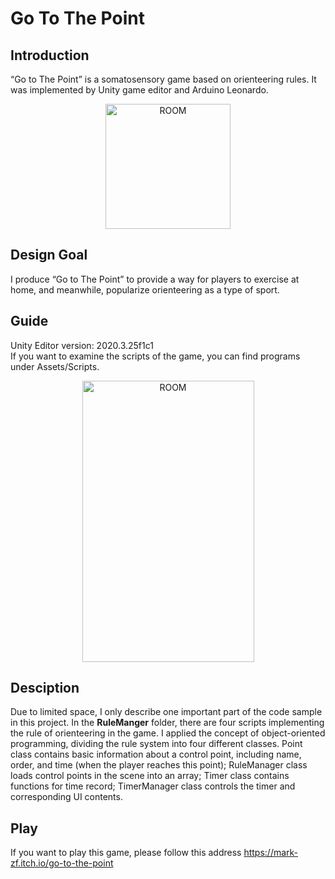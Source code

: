 # Go To The Point

## Introduction  
“Go to The Point” is a somatosensory game based on orienteering rules. It was implemented by Unity game editor and Arduino Leonardo.

<div align=center><img src="https://user-images.githubusercontent.com/61057370/199631685-8f1cf54f-fbb4-4cd4-b8d3-a6a0313ccc44.png" width="200" height="200" alt="ROOM"/></div>
  
## Design Goal
I produce “Go to The Point” to provide a way for players to exercise at home, and meanwhile, popularize orienteering as a type of sport. 

## Guide
Unity Editor version: 2020.3.25f1c1  
If you want to examine the scripts of the game, you can find programs under Assets/Scripts.
<div align=center><img src="https://user-images.githubusercontent.com/61057370/199633244-67b1874e-5388-4db2-a836-6896e7c95151.png" width="275" height="450" alt="ROOM"/></div>

## Desciption
Due to limited space, I only describe one important part of the code sample in this project. In the **RuleManger** folder, there are four scripts implementing the rule of orienteering in the game. I applied the concept of object-oriented programming, dividing the rule system into four different classes. Point class contains basic information about a control point, including name, order, and time (when the player reaches this point); RuleManager class loads control points in the scene into an array; Timer class contains functions for time record; TimerManager class controls the timer and corresponding UI contents. 

## Play 
If you want to play this game, please follow this address https://mark-zf.itch.io/go-to-the-point
